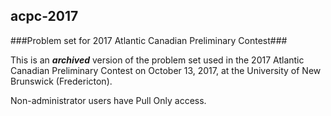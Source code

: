 ## acpc-2017
###Problem set for 2017 Atlantic Canadian Preliminary Contest###

This is an **_archived_** version of the problem set used in the 2017 Atlantic Canadian Preliminary Contest on October 13, 2017, at the University of New Brunswick (Fredericton).

Non-administrator users have Pull Only access.
